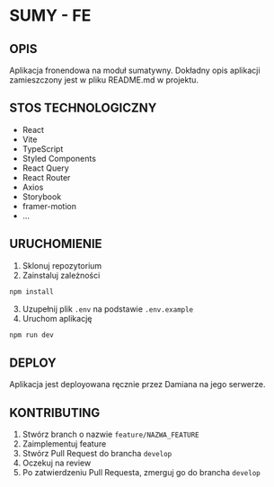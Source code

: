 # SUMY - FE

## OPIS
Aplikacja fronendowa na moduł sumatywny. Dokładny opis aplikacji zamieszczony jest w pliku README.md w projektu.

## STOS TECHNOLOGICZNY
- React
- Vite
- TypeScript
- Styled Components
- React Query
- React Router
- Axios
- Storybook
- framer-motion
- ...

## URUCHOMIENIE
1. Sklonuj repozytorium
2. Zainstaluj zależności
```bash
npm install
```
3. Uzupełnij plik `.env` na podstawie `.env.example`
4. Uruchom aplikację
```bash
npm run dev
```

## DEPLOY
Aplikacja jest deployowana ręcznie przez Damiana na jego serwerze.

## KONTRIBUTING
1. Stwórz branch o nazwie `feature/NAZWA_FEATURE`
2. Zaimplementuj feature
3. Stwórz Pull Request do brancha `develop`
4. Oczekuj na review
5. Po zatwierdzeniu Pull Requesta, zmerguj go do brancha `develop`

